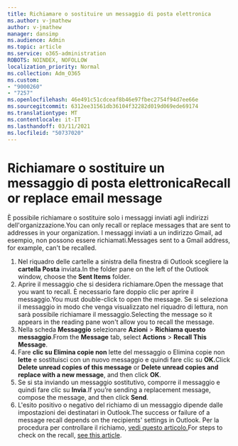 ```yaml
---
title: Richiamare o sostituire un messaggio di posta elettronica
ms.author: v-jmathew
author: v-jmathew
manager: dansimp
ms.audience: Admin
ms.topic: article
ms.service: o365-administration
ROBOTS: NOINDEX, NOFOLLOW
localization_priority: Normal
ms.collection: Adm_O365
ms.custom:
- "9000260"
- "7257"
ms.openlocfilehash: 46e491c51cdceaf8b46e97fbec2754f94d7ee66e
ms.sourcegitcommit: 6312ee31561db36104f32282d019d069ede69174
ms.translationtype: MT
ms.contentlocale: it-IT
ms.lasthandoff: 03/11/2021
ms.locfileid: "50737020"
---
```

# <a name="recall-or-replace-email-message"></a><span data-ttu-id="68f19-102">Richiamare o sostituire un messaggio di posta elettronica</span><span class="sxs-lookup"><span data-stu-id="68f19-102">Recall or replace email message</span></span>

<span data-ttu-id="68f19-103">È possibile richiamare o sostituire solo i messaggi inviati agli indirizzi dell'organizzazione.</span><span class="sxs-lookup"><span data-stu-id="68f19-103">You can only recall or replace messages that are sent to addresses in your organization.</span></span> <span data-ttu-id="68f19-104">I messaggi inviati a un indirizzo Gmail, ad esempio, non possono essere richiamati.</span><span class="sxs-lookup"><span data-stu-id="68f19-104">Messages sent to a Gmail address, for example, can't be recalled.</span></span>

1. <span data-ttu-id="68f19-105">Nel riquadro delle cartelle a sinistra della finestra di Outlook scegliere la **cartella Posta** inviata.</span><span class="sxs-lookup"><span data-stu-id="68f19-105">In the folder pane on the left of the Outlook window, choose the **Sent Items** folder.</span></span>
2. <span data-ttu-id="68f19-106">Aprire il messaggio che si desidera richiamare.</span><span class="sxs-lookup"><span data-stu-id="68f19-106">Open the message that you want to recall.</span></span> <span data-ttu-id="68f19-107">È necessario fare doppio clic per aprire il messaggio.</span><span class="sxs-lookup"><span data-stu-id="68f19-107">You must double-click to open the message.</span></span> <span data-ttu-id="68f19-108">Se si seleziona il messaggio in modo che venga visualizzato nel riquadro di lettura, non sarà possibile richiamare il messaggio.</span><span class="sxs-lookup"><span data-stu-id="68f19-108">Selecting the message so it appears in the reading pane won't allow you to recall the message.</span></span>
3. <span data-ttu-id="68f19-109">Nella scheda **Messaggio** selezionare **Azioni**  >  **Richiama questo messaggio**.</span><span class="sxs-lookup"><span data-stu-id="68f19-109">From the **Message** tab, select **Actions** > **Recall This Message**.</span></span>
4. <span data-ttu-id="68f19-110">Fare **clic su Elimina copie non** lette del messaggio o Elimina copie non **lette** e sostituisci con un nuovo messaggio e quindi fare clic su **OK.**</span><span class="sxs-lookup"><span data-stu-id="68f19-110">Click **Delete unread copies of this message** or **Delete unread copies and replace with a new message**, and then click **OK**.</span></span>
5. <span data-ttu-id="68f19-111">Se si sta inviando un messaggio sostitutivo, comporre il messaggio e quindi fare clic su **Invia**.</span><span class="sxs-lookup"><span data-stu-id="68f19-111">If you’re sending a replacement message, compose the message, and then click **Send**.</span></span>
6. <span data-ttu-id="68f19-112">L'esito positivo o negativo del richiamo di un messaggio dipende dalle impostazioni dei destinatari in Outlook.</span><span class="sxs-lookup"><span data-stu-id="68f19-112">The success or failure of a message recall depends on the recipients' settings in Outlook.</span></span> <span data-ttu-id="68f19-113">Per la procedura per controllare il richiamo, [vedi questo articolo.](https://support.office.com/article/recall-or-replace-an-email-message-that-you-sent-35027f88-d655-4554-b4f8-6c0729a723a0#tocheck)</span><span class="sxs-lookup"><span data-stu-id="68f19-113">For steps to check on the recall, [see this article](https://support.office.com/article/recall-or-replace-an-email-message-that-you-sent-35027f88-d655-4554-b4f8-6c0729a723a0#tocheck).</span></span>
